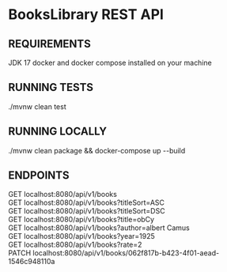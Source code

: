 <h1>BooksLibrary REST API</h1>

<h2>REQUIREMENTS</h2>
JDK 17 
docker and docker compose installed on your machine

<h2>RUNNING TESTS</h2>
./mvnw clean test

<h2>RUNNING LOCALLY</h2>
./mvnw clean package && docker-compose up --build

<h2>ENDPOINTS</h2>
GET localhost:8080/api/v1/books<br>
GET localhost:8080/api/v1/books?titleSort=ASC<br>
GET localhost:8080/api/v1/books?titleSort=DSC<br>
GET localhost:8080/api/v1/books?title=obCy<br>
GET localhost:8080/api/v1/books?author=albert Camus<br>
GET localhost:8080/api/v1/books?year=1925<br>
GET localhost:8080/api/v1/books?rate=2<br>
PATCH localhost:8080/api/v1/books/062f817b-b423-4f01-aead-1546c948110a<br>
